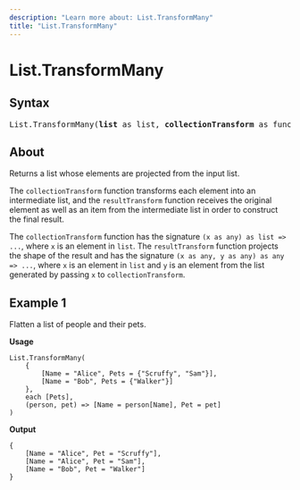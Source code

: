 ```yaml
---
description: "Learn more about: List.TransformMany"
title: "List.TransformMany"
---
```

# List.TransformMany

## Syntax

<pre>
List.TransformMany(<b>list</b> as list, <b>collectionTransform</b> as function, <b>resultTransform</b> as function) as list
</pre>

## About

Returns a list whose elements are projected from the input list.

The `collectionTransform` function transforms each element into an intermediate list, and the `resultTransform` function receives the original element as well as an item from the intermediate list in order to construct the final result.

The `collectionTransform` function has the signature `(x as any) as list => ...`, where `x` is an element in `list`. The `resultTransform` function projects the shape of the result and has the signature `(x as any, y as any) as any => ...`, where `x` is an element in `list` and `y` is an element from the list generated by passing `x` to `collectionTransform`.

## Example 1

Flatten a list of people and their pets.

**Usage**

```powerquery-m
List.TransformMany(
    {
        [Name = "Alice", Pets = {"Scruffy", "Sam"}],
        [Name = "Bob", Pets = {"Walker"}]
    },
    each [Pets],
    (person, pet) => [Name = person[Name], Pet = pet]
)
```

**Output**

```powerquery-m
{
    [Name = "Alice", Pet = "Scruffy"],
    [Name = "Alice", Pet = "Sam"],
    [Name = "Bob", Pet = "Walker"]
}
```
